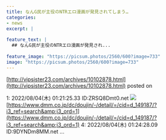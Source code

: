 ```yaml
---
title: なんG民が主役のNTRエロ漫画が発見されてしまう…
categories:
- news
excerpt: |
  
feature_text: |
  ## なんG民が主役のNTRエロ漫画が発見され...
  
feature_image: "https://picsum.photos/2560/600?image=733"
image: "https://picsum.photos/2560/600?image=733"
---
```


[http://vipsister23.com/archives/10102878.html](http://vipsister23.com/archives/10102878.html)
posted on 

<!--more-->

1: 2022/08/04(木) 01:21:25.33 ID:ZRSQ8Dmt0.net ![](https://livedoor.blogimg.jp/vipsister23/imgs/a/5/a55f2e9e-s.jpg) [https://www.dmm.co.jp/dc/doujin/-/detail/=/cid=d_149187/?i3_ref=search&amp;i3_ord=1](https://www.dmm.co.jp/dc/doujin/-/detail/=/cid=d_149187/?i3_ref=search&amp;i3_ord=1) 4: 2022/08/04(木) 01:24:28.09 ID:9DYNDm8MM.net ...

